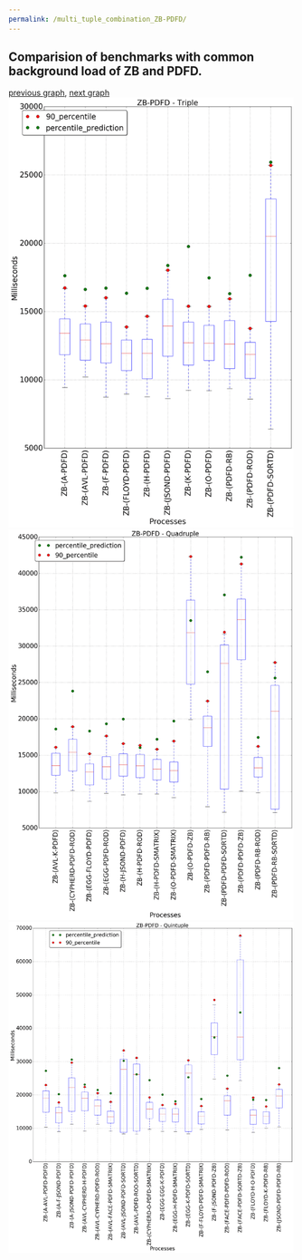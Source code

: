 ```yaml
---
permalink: /multi_tuple_combination_ZB-PDFD/
---
```



## Comparision of benchmarks with common background load of ZB and PDFD.

[previous graph](../multi_tuple_combination_ZB-O/), [next graph](../multi_tuple_combination_ZB-RB/)
![graph figure](./images/triple/ZB/ZB-PDFD_box.png)![graph figure](./images/quadruple/ZB/ZB-PDFD_box.png)![graph figure](./images/quintuple/ZB/ZB-PDFD_box.png)
